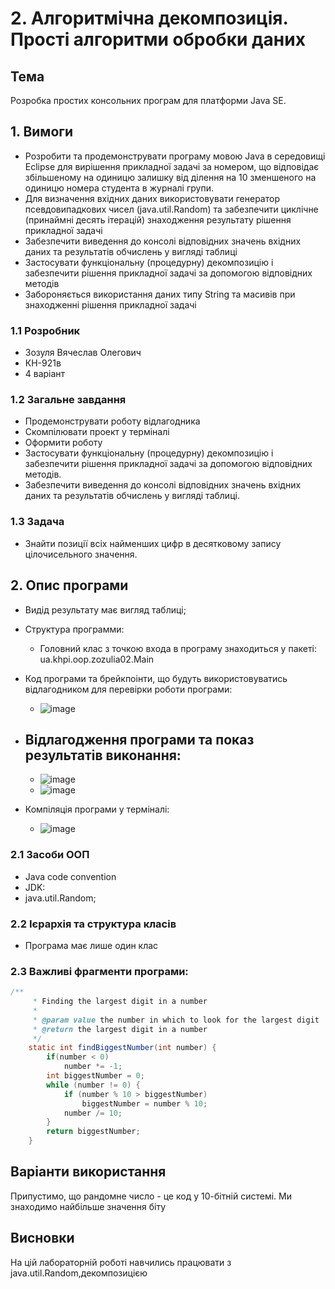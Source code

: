 # 2. Алгоритмічна декомпозиція. Прості алгоритми обробки даних

## Тема
Розробка простих консольних програм для платформи Java SE.
## 1. Вимоги
- Розробити та продемонструвати програму мовою Java в середовищі Eclipse для вирішення прикладної задачі за номером, що відповідає збільшеному на одиницю залишку від ділення на 10 зменшеного на одиницю номера студента в журналі групи.
- Для визначення вхідних даних використовувати генератор псевдовипадкових чисел (java.util.Random) та забезпечити циклічне (принаймні десять ітерацій) знаходження результату рішення прикладної задачі
- Забезпечити виведення до консолі відповідних значень вхідних даних та результатів обчислень у вигляді таблиці
- Застосувати функціональну (процедурну) декомпозицію і забезпечити рішення прикладної задачі за допомогою відповідних методів
- Забороняється використання даних типу String та масивів при знаходженні рішення прикладної задачі

### 1.1 Розробник
- Зозуля Вячеслав Олегович
- КН-921в
- 4 варіант

### 1.2 Загальне завдання
- Продемонструвати роботу відлагодника
- Скомпілювати проект у терміналі
- Оформити роботу
- Застосувати функціональну (процедурну) декомпозицію і забезпечити рішення прикладної задачі за допомогою відповідних методів.
- Забезпечити виведення до консолі відповідних значень вхідних даних та результатів обчислень у вигляді таблиці.

### 1.3 Задача
- Знайти позиції всіх найменших цифр в десятковому запису цілочисельного значення.

## 2. Опис програми
- Видід результату має вигляд таблиці;
- Структура программи:
  - Головний клас з точкою входа в програму знаходиться у пакеті: ua.khpi.oop.zozulia02.Main
- Код програми та брейкпоінти, що будуть використовуватись відлагодником для перевірки роботи програми:
  - ![image](assets/debug1.jpg)

- Відлагодження програми та показ результатів виконання:
  - 
  - ![image](assets/debug3.jpg)
  - ![image](assets/debug4.jpg)
- Компіляція програми у терміналі:
  - ![image](assets/console.jpg)
  
### 2.1 Засоби ООП
- Java code convention
- JDK:
- java.util.Random;
  
### 2.2 Ієрархія та структура класів
- Програма має лише один клас
### 2.3 Важливі фрагменти програми:
~~~java
/**
     * Finding the largest digit in a number
     *
     * @param value the number in which to look for the largest digit
     * @return the largest digit in a number
     */
    static int findBiggestNumber(int number) {
        if(number < 0) 
        	number *= -1;
        int biggestNumber = 0;
        while (number != 0) {
            if (number % 10 > biggestNumber)
            	biggestNumber = number % 10;
            number /= 10;
        }
        return biggestNumber;
    }
~~~
## Варіанти використання
  Припустимо, що рандомне число - це код у 10-бітній системі. Ми знаходимо найбільше значення біту
## Висновки
На цій лабораторній роботі навчились працювати з java.util.Random,декомпозицією
